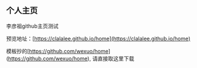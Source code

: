 ## 个人主页

李彦祖github主页测试

预览地址：[https://clalalee.github.io/home](https://clalalee.github.io/home)

模板抄的[https://github.com/wexuo/home] (https://github.com/wexuo/home), 请直接取这里下载
